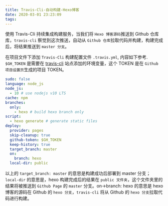 ```yaml
---
title: Travis-Cli-自动构建-Hexo博客
date: 2020-03-01 23:23:09
tags:
---
```



使用 Travis-Cli 持续集成构建服务，当我们将 `Hexo 博客源码`推送到 Github 仓库库，`travis-cli` 察觉到这次推送，自动从 `Github 仓库`拉取代码并构建，构建完成后，将结果推送到 `master 分支`。

在项目文件下添加 `Travis-Cli` 构建配置文件 `.travis.yml`, 内容如下参考. `$GH_TOKEN` 是需要在 [travis-cli][0] 站点添加的环境变量，这个 TOKEN 是在 `Github 项目设置页`生成的项目 TOKEN。

```yml
sudo: false
language: node_js
node_js:
  - 10 # use nodejs v10 LTS
cache: npm
branches:
  only:
    - hexo # build hexo branch only
script:
  - hexo generate # generate static files
deploy:
  provider: pages
  skip-cleanup: true
  github-token: $GH_TOKEN
  keep-history: true
  target_branch: master
  on:
    branch: hexo
  local-dir: public
```

以上的 `target_branch: master` 的意思是构建成功后部署到 master 分支；`local-dir` 的意思是，hexo 构建完成后的结果在 `public 文件夹`，这个文件夹里的结果将被推送到 `Github Page` 的 `master` 分支。on->branch: hexo 的意思是 hexo 博客的源码在 Github 的 `hexo 分支`，`travis-cli` 将从 Github 的 `hexo 分支`拉取代码进行构建。

[0]: https://travis-ci.com/